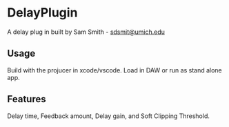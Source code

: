 # DelayPlugin

A delay plug in built by Sam Smith - sdsmit@umich.edu

## Usage 

Build with the projucer in xcode/vscode. Load in DAW or run as stand alone app. 

## Features

Delay time, Feedback amount, Delay gain, and Soft Clipping Threshold.
